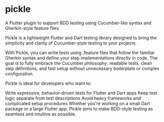 # pickle
A Flutter plugin to support BDD testing using Cucumber-like syntax and Gherkin-style feature files.

Pickle is a lightweight Flutter and Dart testing library designed to bring the simplicity and clarity of Cucumber-style testing to your projects.

With Pickle, you can write tests using .feature files that follow the familiar Gherkin syntax and define your step implementations directly in code. The goal is to fully embrace the Cucumber philosophy: readable tests, clean step definitions, and fast setup without unnecessary boilerplate or complex configuration.

Pickle is ideal for developers who want to:

Write expressive, behavior-driven tests for Flutter and Dart apps
Keep test logic separate from test descriptions
Avoid heavy frameworks and complicated setup procedures
Whether you're working on a small Dart package or a large Flutter app, Pickle aims to make BDD-style testing as seamless and intuitive as possible.
